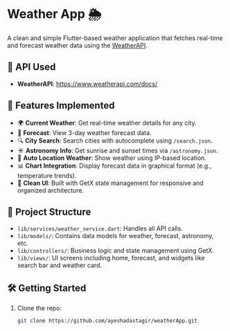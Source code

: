 # Weather App 🌦️

A clean and simple Flutter-based weather application that fetches real-time and forecast weather data using the [WeatherAPI](https://www.weatherapi.com/docs/).

## 🔗 API Used
- **WeatherAPI**: https://www.weatherapi.com/docs/

## 🚀 Features Implemented

- 🌍 **Current Weather**: Get real-time weather details for any city.
- 📅 **Forecast**: View 3-day weather forecast data.
- 🔍 **City Search**: Search cities with autocomplete using `/search.json`.
- ☀️ **Astronomy Info**: Get sunrise and sunset times via `/astronomy.json`.
- 📍 **Auto Location Weather**: Show weather using IP-based location.
- 📊 **Chart Integration**: Display forecast data in graphical format (e.g., temperature trends).
- 📱 **Clean UI**: Built with GetX state management for responsive and organized architecture.

## 📂 Project Structure

- `lib/services/weather_service.dart`: Handles all API calls.
- `lib/models/`: Contains data models for weather, forecast, astronomy, etc.
- `lib/controllers/`: Business logic and state management using GetX.
- `lib/views/`: UI screens including home, forecast, and widgets like search bar and weather card.

## 🛠️ Getting Started

1. Clone the repo:
   ```bash
   git clone https://github.com/ayeshadastagir/weatherApp.git

